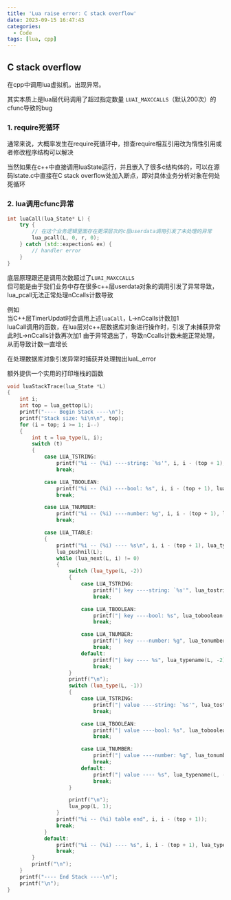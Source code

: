 ```yaml
---
title: 'Lua raise error: C stack overflow'
date: 2023-09-15 16:47:43
categories:
  - Code
tags: [lua, cpp]
---
```



## C stack overflow
在cpp中调用lua虚拟机，出现异常。
 
其实本质上是lua层代码调用了超过指定数量 `LUAI_MAXCCALLS`（默认200次）的cfunc导致的bug  <!-- more -->

 
### 1. require死循环
通常来说，大概率发生在require死循环中，排查require相互引用改为惰性引用或者修改程序结构可以解决  

当然如果在c++中直接调用luaState运行，并且嵌入了很多c结构体的，可以在源码lstate.c中直接在C stack overflow处加入断点，即对具体业务分析对象在何处死循环  


### 2. lua调用cfunc异常
```cpp
int luaCall(lua_State* L) {
    try {
        // 在这个业务逻辑里面存在更深层次的c层userdata调用引发了未处理的异常
        lua_pcall(L, 0, r, 0); 
    } catch (std::expection& ex) {
        // handler error
    }
}
```
  
底层原理跟还是调用次数超过了`LUAI_MAXCCALLS`  
但可能是由于我们业务中存在很多c++层userdata对象的调用引发了异常导致，lua_pcall无法正常处理nCcalls计数导致  

例如  
当C++层TimerUpdat时会调用上述`luaCall`，L->nCcalls计数加1    
luaCall调用的函数，在lua层对c++层数据库对象进行操作时，引发了未捕获异常 此时L->nCcalls计数再次加1
由于异常退出了，导致nCcalls计数未能正常处理，从而导致计数一直增长  
  
在处理数据库对象引发异常时捕获并处理抛出luaL_error



额外提供一个实用的打印堆栈的函数  
```cpp
void luaStackTrace(lua_State *L)
{
    int i;
    int top = lua_gettop(L);
    printf("---- Begin Stack ----\n");
    printf("Stack size: %i\n\n", top);
    for (i = top; i >= 1; i--)
    {
        int t = lua_type(L, i);
        switch (t)
        {
            case LUA_TSTRING:
                printf("%i -- (%i) ----string: `%s'", i, i - (top + 1), lua_tostring(L, i));
                break;

            case LUA_TBOOLEAN:
                printf("%i -- (%i) ----bool: %s", i, i - (top + 1), lua_toboolean(L, i) ? "true" : "false");
                break;

            case LUA_TNUMBER:
                printf("%i -- (%i) ----number: %g", i, i - (top + 1), lua_tonumber(L, i));
                break;

            case LUA_TTABLE:
            {
                printf("%i -- (%i) ---- %s\n", i, i - (top + 1), lua_typename(L, t));
                lua_pushnil(L);
                while (lua_next(L, i) != 0)
                {
                    switch (lua_type(L, -2))
                    {
                        case LUA_TSTRING:
                            printf("| key ----string: `%s'", lua_tostring(L, -2));
                            break;

                        case LUA_TBOOLEAN:
                            printf("| key ----bool: %s", lua_toboolean(L, -2) ? "true" : "false");
                            break;

                        case LUA_TNUMBER:
                            printf("| key ----number: %g", lua_tonumber(L, -2));
                            break;
                        default:
                            printf("| key ---- %s", lua_typename(L, -2));
                            break;
                    }
                    printf("\n");
                    switch (lua_type(L, -1))
                    {
                        case LUA_TSTRING:
                            printf("| value ----string: `%s'", lua_tostring(L, -1));
                            break;

                        case LUA_TBOOLEAN:
                            printf("| value ----bool: %s", lua_toboolean(L, -1) ? "true" : "false");
                            break;

                        case LUA_TNUMBER:
                            printf("| value ----number: %g", lua_tonumber(L, -1));
                            break;
                        default:
                            printf("| value ---- %s", lua_typename(L, -1));
                            break;
                    }

                    printf("\n");
                    lua_pop(L, 1);
                }
                printf("%i -- (%i) table end", i, i - (top + 1));
                break;
            }
            default:
                printf("%i -- (%i) ---- %s", i, i - (top + 1), lua_typename(L, t));
                break;
        }
        printf("\n");
    }
    printf("---- End Stack ----\n");
    printf("\n");
}
```